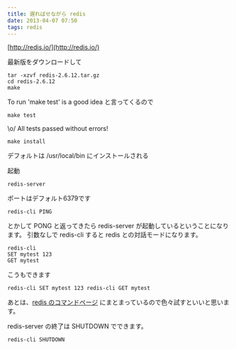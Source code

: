 ```yaml
---
title: 遅ればせながら redis
date: 2013-04-07 07:50
tags: redis
---
```


[http://redis.io/](http://redis.io/)

最新版をダウンロードして

    tar -xzvf redis-2.6.12.tar.gz
    cd redis-2.6.12
    make

To run 'make test' is a good idea と言ってくるので

    make test

\o/ All tests passed without errors!

    make install

デフォルトは /usr/local/bin にインストールされる

起動

    redis-server

ポートはデフォルト6379です

    redis-cli PING

とかして PONG と返ってきたら redis-server が起動しているということになります。
引数なしで redis-cli すると redis との対話モードになります。

    redis-cli
    SET mytest 123
    GET mytest

こうもできます

    redis-cli SET mytest 123 redis-cli GET mytest

あとは、[redis のコマンドページ](http://redis.io/commands) にまとまっているので色々試すといいと思います。

redis-server の終了は SHUTDOWN でできます。

    redis-cli SHUTDOWN


